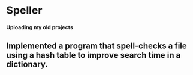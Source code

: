 # Speller
#### Uploading my old projects
## Implemented a program that spell-checks a file using a hash table to improve search time in a dictionary.

